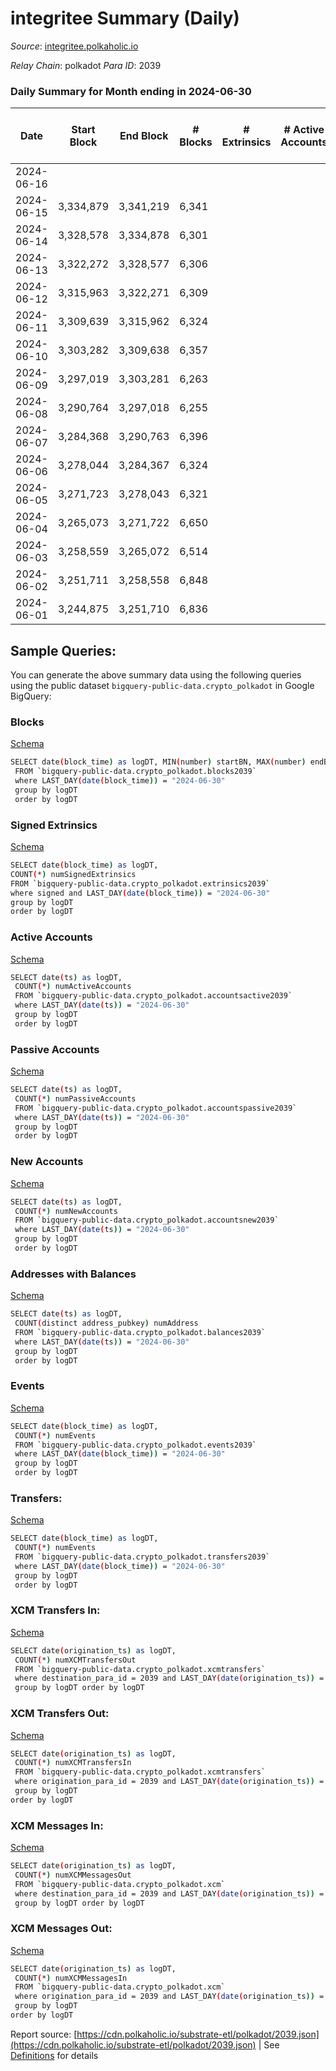 # integritee Summary (Daily)

_Source_: [integritee.polkaholic.io](https://integritee.polkaholic.io)

*Relay Chain*: polkadot
*Para ID*: 2039



### Daily Summary for Month ending in 2024-06-30


| Date    | Start Block | End Block | # Blocks | # Extrinsics | # Active Accounts | # Passive Accounts | # New Accounts | # Addresses | # Events  | # Transfers ($USD) | # XCM Transfers In ($USD) | # XCM Transfers Out ($USD) | # XCM In | # XCM Out | Issues |
|---------|-------------|-----------|----------|--------------|-------------------|--------------------|----------------|-------------|-----------|--------------------|---------------------------|----------------------------|----------|-----------|--------|
| 2024-06-16 |  |  |  |  |  |  |  |  |  |   |   |   |  |  |  |
| 2024-06-15 | 3,334,879 | 3,341,219 | 6,341 |  |  |  |  |  | 12,682 |   |   |   |  |  |  |
| 2024-06-14 | 3,328,578 | 3,334,878 | 6,301 |  |  |  |  |  | 12,602 |   |   |   |  |  |  |
| 2024-06-13 | 3,322,272 | 3,328,577 | 6,306 |  |  |  |  | 4 | 12,615 |   |   |   |  |  |  |
| 2024-06-12 | 3,315,963 | 3,322,271 | 6,309 |  |  |  |  | 4 | 12,618 |   |   |   |  |  |  |
| 2024-06-11 | 3,309,639 | 3,315,962 | 6,324 |  |  |  |  | 4 | 12,648 |   |   |   |  |  |  |
| 2024-06-10 | 3,303,282 | 3,309,638 | 6,357 |  |  |  |  | 4 | 12,714 |   |   |   |  |  |  |
| 2024-06-09 | 3,297,019 | 3,303,281 | 6,263 |  |  |  |  | 4 | 12,526 |   |   |   |  |  |  |
| 2024-06-08 | 3,290,764 | 3,297,018 | 6,255 |  |  |  |  | 4 | 12,510 |   |   |   |  |  |  |
| 2024-06-07 | 3,284,368 | 3,290,763 | 6,396 |  |  |  |  | 4 | 12,792 |   |   |   |  |  |  |
| 2024-06-06 | 3,278,044 | 3,284,367 | 6,324 |  |  |  |  | 4 | 12,651 |   |   |   |  |  |  |
| 2024-06-05 | 3,271,723 | 3,278,043 | 6,321 |  |  |  |  | 4 | 12,642 |   |   |   |  |  |  |
| 2024-06-04 | 3,265,073 | 3,271,722 | 6,650 |  |  |  |  | 4 | 13,300 |   |   |   |  |  |  |
| 2024-06-03 | 3,258,559 | 3,265,072 | 6,514 |  |  |  |  | 4 | 13,028 |   |   |   |  |  |  |
| 2024-06-02 | 3,251,711 | 3,258,558 | 6,848 |  |  |  |  | 4 | 13,696 |   |   |   |  |  |  |
| 2024-06-01 | 3,244,875 | 3,251,710 | 6,836 |  |  |  |  | 4 | 13,672 |   |   |   |  |  |  |

## Sample Queries:
You can generate the above summary data using the following queries using the public dataset `bigquery-public-data.crypto_polkadot` in Google BigQuery:


### Blocks 

[Schema](https://github.com/colorfulnotion/substrate-etl/blob/main/schema/blocks.json)

```bash
SELECT date(block_time) as logDT, MIN(number) startBN, MAX(number) endBN, COUNT(*) numBlocks 
 FROM `bigquery-public-data.crypto_polkadot.blocks2039`  
 where LAST_DAY(date(block_time)) = "2024-06-30" 
 group by logDT 
 order by logDT
```

### Signed Extrinsics 

[Schema](https://github.com/colorfulnotion/substrate-etl/blob/main/schema/extrinsics.json)

```bash
SELECT date(block_time) as logDT, 
COUNT(*) numSignedExtrinsics 
FROM `bigquery-public-data.crypto_polkadot.extrinsics2039`  
where signed and LAST_DAY(date(block_time)) = "2024-06-30" 
group by logDT 
order by logDT
```

### Active Accounts 

[Schema](https://github.com/colorfulnotion/substrate-etl/blob/main/schema/accountsactive.json)

```bash
SELECT date(ts) as logDT, 
 COUNT(*) numActiveAccounts 
 FROM `bigquery-public-data.crypto_polkadot.accountsactive2039` 
 where LAST_DAY(date(ts)) = "2024-06-30" 
 group by logDT 
 order by logDT
```

### Passive Accounts 

[Schema](https://github.com/colorfulnotion/substrate-etl/blob/main/schema/accountspassive.json)

```bash
SELECT date(ts) as logDT, 
 COUNT(*) numPassiveAccounts 
 FROM `bigquery-public-data.crypto_polkadot.accountspassive2039` 
 where LAST_DAY(date(ts)) = "2024-06-30" 
 group by logDT 
 order by logDT
```

### New Accounts 

[Schema](https://github.com/colorfulnotion/substrate-etl/blob/main/schema/accountsnew.json)

```bash
SELECT date(ts) as logDT, 
 COUNT(*) numNewAccounts 
 FROM `bigquery-public-data.crypto_polkadot.accountsnew2039` 
 where LAST_DAY(date(ts)) = "2024-06-30" 
 group by logDT
 order by logDT
```

### Addresses with Balances 

[Schema](https://github.com/colorfulnotion/substrate-etl/blob/main/schema/balances.json)

```bash
SELECT date(ts) as logDT,
 COUNT(distinct address_pubkey) numAddress 
 FROM `bigquery-public-data.crypto_polkadot.balances2039` 
 where LAST_DAY(date(ts)) = "2024-06-30" 
 group by logDT 
 order by logDT
```

### Events 

[Schema](https://github.com/colorfulnotion/substrate-etl/blob/main/schema/events.json)

```bash
SELECT date(block_time) as logDT, 
 COUNT(*) numEvents 
 FROM `bigquery-public-data.crypto_polkadot.events2039` 
 where LAST_DAY(date(block_time)) = "2024-06-30" 
 group by logDT 
 order by logDT
```

### Transfers:

[Schema](https://github.com/colorfulnotion/substrate-etl/blob/main/schema/transfers.json)

```bash
SELECT date(block_time) as logDT, 
 COUNT(*) numEvents 
 FROM `bigquery-public-data.crypto_polkadot.transfers2039` 
 where LAST_DAY(date(block_time)) = "2024-06-30" 
 group by logDT 
 order by logDT
```

### XCM Transfers In: 

[Schema](https://github.com/colorfulnotion/substrate-etl/blob/main/schema/xcmtransfers.json)

```bash
SELECT date(origination_ts) as logDT, 
 COUNT(*) numXCMTransfersOut 
 FROM `bigquery-public-data.crypto_polkadot.xcmtransfers` 
 where destination_para_id = 2039 and LAST_DAY(date(origination_ts)) = "2024-06-30" 
 group by logDT order by logDT
```

### XCM Transfers Out: 

[Schema](https://github.com/colorfulnotion/substrate-etl/blob/main/schema/xcmtransfers.json)

```bash
SELECT date(origination_ts) as logDT, 
 COUNT(*) numXCMTransfersIn 
 FROM `bigquery-public-data.crypto_polkadot.xcmtransfers` 
 where origination_para_id = 2039 and LAST_DAY(date(origination_ts)) = "2024-06-30" 
 group by logDT 
order by logDT
```

### XCM Messages In: 

[Schema](https://github.com/colorfulnotion/substrate-etl/blob/main/schema/xcm.json)

```bash
SELECT date(origination_ts) as logDT, 
 COUNT(*) numXCMMessagesOut 
 FROM `bigquery-public-data.crypto_polkadot.xcm` 
 where destination_para_id = 2039 and LAST_DAY(date(origination_ts)) = "2024-06-30" 
 group by logDT order by logDT
```

### XCM Messages Out: 

[Schema](https://github.com/colorfulnotion/substrate-etl/blob/main/schema/xcm.json)

```bash
SELECT date(origination_ts) as logDT, 
 COUNT(*) numXCMMessagesIn 
 FROM `bigquery-public-data.crypto_polkadot.xcm` 
 where origination_para_id = 2039 and LAST_DAY(date(origination_ts)) = "2024-06-30" 
 group by logDT 
order by logDT
```


Report source: [https://cdn.polkaholic.io/substrate-etl/polkadot/2039.json](https://cdn.polkaholic.io/substrate-etl/polkadot/2039.json) | See [Definitions](/DEFINITIONS.md) for details
